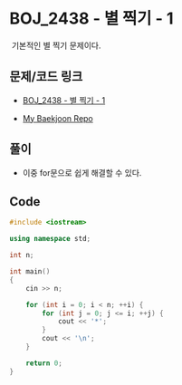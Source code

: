 # BOJ_2438 - 별 찍기 - 1

&nbsp;기본적인 별 찍기 문제이다.

## 문제/코드 링크

- [BOJ_2438 - 별 찍기 - 1](https://www.acmicpc.net/problem/2438)

- [My Baekjoon Repo](https://github.com/Meantint/Baekjoon)

## 풀이

- 이중 for문으로 쉽게 해결할 수 있다.

## Code

```cpp
#include <iostream>

using namespace std;

int n;

int main()
{
    cin >> n;

    for (int i = 0; i < n; ++i) {
        for (int j = 0; j <= i; ++j) {
            cout << '*';
        }
        cout << '\n';
    }

    return 0;
}
```
